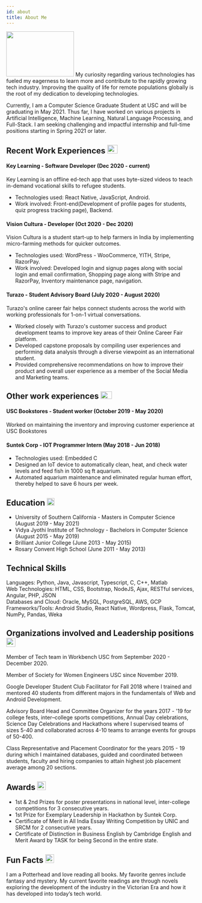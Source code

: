 ```yaml
---
id: about
title: About Me
---
```

<img src="https://static.thenounproject.com/png/1408780-200.png" width="180" height="120"/>
My curiosity regarding various technologies has fueled my eagerness to learn more and contribute to the rapidly growing tech industry. Improving the quality of life for remote populations globally is the root of my dedication to developing technologies. 

Currently, I am a Computer Science Graduate Student at USC and will be graduating in May 2021. Thus far, I have worked on various projects in Artificial Intelligence, Machine Learning, Natural Language Processing, and Full-Stack. I am seeking challenging and impactful internship and full-time positions starting in Spring 2021 or later. 


## Recent Work Experiences <img src="https://e7.pngegg.com/pngimages/850/814/png-clipart-computer-icons-blog-hard-working-text-hand.png" width="27" height="23" />
#### Key Learning - Software Developer (Dec 2020 - current)
Key Learning is an offline ed-tech app that uses byte-sized videos to teach in-demand vocational skills to refugee students.
- Technologies used: React Native, JavaScript, Android.
- Work involved: Front-end(Development of profile pages for students, quiz progress tracking page), Backend.

#### Vision Cultura - Developer (Oct 2020 - Dec 2020)
Vision Cultura is a student start-up to help farmers in India by implementing micro-farming methods for quicker outcomes.
- Technologies used: WordPress - WooCommerce, YITH, Stripe, RazorPay.
- Work involved: Developed login and signup pages along with social login and email confirmation, Shopping page along with Stripe and RazorPay, Inventory maintenance page, navigation.

#### Turazo - Student Advisory Board (July 2020 - August 2020)
Turazo's online career fair helps connect students across the world with working professionals for 1-on-1 virtual conversations.
- Worked closely with Turazo's customer success and product development teams to improve key areas of their Online Career Fair platform.
- Developed capstone proposals by compiling user experiences and performing data analysis through a diverse viewpoint as an international student.
- Provided comprehensive recommendations on how to improve their product and overall user experience as a member of the Social Media and Marketing teams.


## Other work experiences <img src="https://cdn4.iconfinder.com/data/icons/office-tools-12/64/10-_bag-work-_traveling-_experience-office-512.png" width="30" height="20" />
#### USC Bookstores - Student worker (October 2019 - May 2020)
Worked on maintaining the inventory and improving customer experience at USC Bookstores

#### Suntek Corp - IOT Programmer Intern (May 2018 - Jun 2018)
- Technologies used: Embedded C
- Designed an IoT device to automatically clean, heat, and check water levels and feed fish in 1000 sq ft aquarium.
- Automated aquarium maintenance and eliminated regular human effort, thereby helped to save 6 hours per week.


## Education <img src="https://www.pngfind.com/pngs/m/5-55817_education-icon-png-photo-free-education-icon-png.png" width="20" height="20"/>
- University of Southern California - Masters in Computer Science (August 2019 - May 2021)
- Vidya Jyothi Institute of Technology - Bachelors in Computer Science (August 2015 - May 2019)
- Brilliant Junior College (June 2013 - May 2015)
- Rosary Convent High School (June 2011 - May 2013)


## Technical Skills
Languages: 	          Python, Java, Javascript, Typescript, C, C++, Matlab <br />
Web Technologies:     HTML, CSS, Bootstrap, NodeJS, Ajax, RESTful services, Angular, PHP, JSON <br/>
Databases and Cloud: Oracle, MySQL, PostgreSQL, AWS, GCP <br />
Frameworks/Tools:     Android Studio, React Native, Wordpress, Flask, Tomcat, NumPy, Pandas, Weka


## Organizations involved and Leadership positions <img src="https://static.thenounproject.com/png/1264385-200.png" width="24" height="24"/>
Member of Tech team in Workbench USC from September 2020 - December 2020.

Member of Society for Women Engineers USC since November 2019.

Google Developer Student Club Facilitator for Fall 2018 where I trained and mentored 40 students from different majors in the fundamentals of Web and Android Development.

Advisory Board Head and Committee Organizer for the years 2017 - '19 for college fests, inter–college sports competitions, Annual Day celebrations, Science Day Celebrations and Hackathons where I supervised teams of sizes 5-40 and collaborated across 4-10 teams to arrange events for groups of 50-400.

Class Representative and Placement Coordinator for the years 2015 - 19 during which I maintained databases, guided and coordinated between students, faculty and hiring companies to attain highest job placement average among 20 sections.


## Awards <img src="https://www.pngfind.com/pngs/m/46-465504_png-file-svg-award-icon-png-free-transparent.png" width="23" height="23">
- 1st & 2nd Prizes for poster presentations in national level, inter-college competitions for 3 consecutive years.
- 1st Prize for Exemplary Leadership in Hackathon by Suntek Corp.
- Certificate of Merit in All India Essay Writing Competition by UNIC and SRCM for 2 consecutive years.
- Certificate of Distinction in Business English by Cambridge English and Merit Award by TASK for being Second in the entire state.


## Fun Facts <img src="https://encrypted-tbn0.gstatic.com/images?q=tbn:ANd9GcQItIpzZROaK8bHDDMMVTiTg56DfKDG74iAqw&usqp=CAU" width="23" height="23"/>
I am a Potterhead and love reading all books. My favorite genres include fantasy and mystery. My current favorite readings are through novels exploring the development of the industry in the Victorian Era and how it has developed into today’s tech world. 




